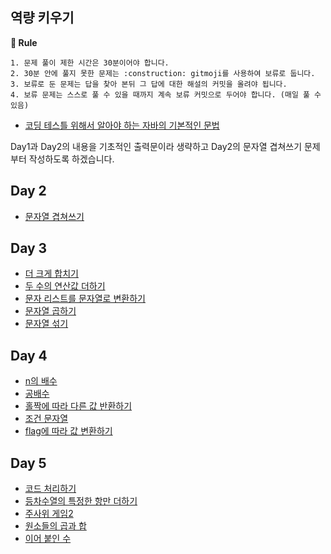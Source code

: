 ## 역량 키우기

**📝 Rule**
```
1. 문제 풀이 제한 시간은 30분이어야 합니다.
2. 30분 안에 풀지 못한 문제는 :construction: gitmoji를 사용하여 보류로 둡니다.
3. 보류로 둔 문제는 답을 찾아 본뒤 그 답에 대한 해설의 커밋을 올려야 됩니다.
4. 보류 문제는 스스로 풀 수 있을 때까지 계속 보류 커밋으로 두어야 합니다. (매일 풀 수 있음)
```

- <a href="https://yuchan-log.notion.site/2e98b91899984c7c906f8ba9976f0783?pvs=4">코딩 테스틀 위해서 알아야 하는 자바의 기본적인 문법</a>

Day1과 Day2의 내용을 기초적인 출력문이라 생략하고 Day2의 문자열 겹쳐쓰기 문제부터 작성하도록 하겠습니다.

## Day 2
- <a href="https://github.com/U-REskiling-acadmey/Algorithm/blob/main/Capacity_building/Day%202/%EB%AC%B8%EC%9E%90%EC%97%B4%20%EA%B2%B9%EC%B3%90%EC%93%B0%EA%B8%B0.md#%EB%82%98%EC%9D%98-%ED%92%80%EC%9D%B4">문자열 겹쳐쓰기</a>

## Day 3
- <a href="https://github.com/U-REskiling-acadmey/Algorithm/blob/main/Capacity_building/Dat%203/%EB%8D%94%20%ED%81%AC%EA%B2%8C%20%ED%95%A9%EC%B9%98%EA%B8%B0.md#%EB%82%98%EC%9D%98-%ED%92%80%EC%9D%B4">더 크게 합치기</a>
- <a href="https://github.com/U-REskiling-acadmey/Algorithm/blob/main/Capacity_building/Dat%203/%EB%91%90%20%EC%88%98%EC%9D%98%20%EC%97%B0%EC%82%B0%EA%B0%92%20%EB%8D%94%ED%95%98%EA%B8%B0.md#%EB%82%98%EC%9D%98-%ED%92%80%EC%9D%B4">두 수의 연산값 더하기</a>
- <a href="https://github.com/U-REskiling-acadmey/Algorithm/blob/main/Capacity_building/Dat%203/%EB%AC%B8%EC%9E%90%20%EB%A6%AC%EC%8A%A4%ED%8A%B8%EB%A5%BC%20%EB%AC%B8%EC%9E%90%EC%97%B4%EB%A1%9C%20%EB%B3%80%ED%99%98%ED%95%98%EA%B8%B0.md#%EB%82%98%EC%9D%98-%ED%92%80%EC%9D%B4">문자 리스트를 문자열로 변환하기</a>
- <a href="https://github.com/U-REskiling-acadmey/Algorithm/blob/main/Capacity_building/Dat%203/%EB%AC%B8%EC%9E%90%EC%97%B4%20%EA%B3%B1%ED%95%98%EA%B8%B0.md#%EB%82%98%EC%9D%98-%ED%92%80%EC%9D%B4">문자열 곱하기</a>
- <a href="https://github.com/U-REskiling-acadmey/Algorithm/blob/main/Capacity_building/Dat%203/%EB%AC%B8%EC%9E%90%EC%97%B4%20%EC%84%9E%EA%B8%B0.md#%EB%82%98%EC%9D%98-%ED%92%80%EC%9D%B4">문자열 섞기</a>

## Day 4
- <a href="https://github.com/U-REskiling-acadmey/Algorithm/blob/main/Capacity_building/Day%204/n%EC%9D%98%20%EB%B0%B0%EC%88%98.md#%EB%82%98%EC%9D%98-%ED%92%80%EC%9D%B4">n의 배수</a>
- <a href="https://github.com/U-REskiling-acadmey/Algorithm/blob/main/Capacity_building/Day%204/%EA%B3%B5%EB%B0%B0%EC%88%98.md#%EB%82%98%EC%9D%98-%ED%92%80%EC%9D%B4">공배수</a>
- <a href="https://github.com/U-REskiling-acadmey/Algorithm/blob/main/Capacity_building/Day%204/%ED%99%80%EC%A7%9D%EC%97%90%20%EB%94%B0%EB%9D%BC%20%EB%8B%A4%EB%A5%B8%20%EA%B0%92%20%EB%B0%98%ED%99%98%ED%95%98%EA%B8%B0.md#%EB%82%98%EC%9D%98-%ED%92%80%EC%9D%B4">홀짝에 따라 다른 값 반환하기</a>
- <a href="https://github.com/U-REskiling-acadmey/Algorithm/blob/main/Capacity_building/Day%204/%EC%A1%B0%EA%B1%B4%20%EB%AC%B8%EC%9E%90%EC%97%B4.md#%EB%82%98%EC%9D%98-%ED%92%80%EC%9D%B4">조건 문자열</a>
- <a href="https://github.com/U-REskiling-acadmey/Algorithm/blob/main/Capacity_building/Day%204/flag%EC%97%90%20%EB%94%B0%EB%9D%BC%20%EA%B0%92%20%EB%B3%80%ED%99%98%ED%95%98%EA%B8%B0.md#%EB%82%98%EC%9D%98-%ED%92%80%EC%9D%B4">flag에 따라 값 변환하기</a>

## Day 5
- <a href="https://github.com/U-REskiling-acadmey/Algorithm/blob/main/Capacity_building/Day%205/%EC%BD%94%EB%93%9C%20%EC%B2%98%EB%A6%AC%ED%95%98%EA%B8%B0.md#%EC%BD%94%EB%93%9C-%EC%B2%98%EB%A6%AC%ED%95%98%EA%B8%B0">코드 처리하기</a>
- <a href="https://github.com/U-REskiling-acadmey/Algorithm/blob/main/Capacity_building/Day%205/%EB%93%B1%EC%B0%A8%EC%88%98%EC%97%B4%EC%9D%98%20%ED%8A%B9%EC%A0%95%ED%95%9C%20%EA%B0%92%EB%A7%8C%20%EB%8D%94%ED%95%98%EA%B8%B0.md#%EB%91%A5%EC%B0%A8%EC%88%98%EC%97%B4%EC%9D%98-%ED%8A%B9%EC%A0%95%ED%95%9C-%EA%B0%92%EB%A7%8C-%EB%8D%94%ED%95%98%EA%B8%B0">등차수열의 특정한 항만 더하기</a>
- <a href="https://github.com/U-REskiling-acadmey/Algorithm/blob/main/Capacity_building/Day%205/%EC%A3%BC%EC%82%AC%EC%9C%84%20%EA%B2%8C%EC%9E%842.md#%EC%A3%BC%EC%82%AC%EC%9C%84-%EA%B2%8C%EC%9E%842">주사위 게임2</a>
- <a href="https://github.com/U-REskiling-acadmey/Algorithm/blob/main/Capacity_building/Day%205/%EC%9B%90%EC%86%8C%EB%93%A4%EC%9D%98%20%EA%B3%B1%EA%B3%BC%20%ED%95%A9.md#%EC%9B%90%EC%86%8C%EB%93%A4%EC%9D%98-%EA%B3%B1%EA%B3%BC-%ED%95%A9">원소들의 곱과 합</a>
- <a href="https://github.com/U-REskiling-acadmey/Algorithm/blob/main/Capacity_building/Day%205/%EC%9D%B4%EC%96%B4%20%EB%B6%99%EC%9D%B8%20%EC%88%98.md#%EC%9D%B4%EC%96%B4-%EB%B6%99%EC%9D%B8-%EC%88%98">이어 붙인 수</a>